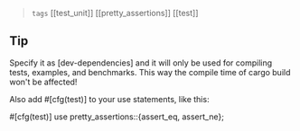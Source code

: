 
> `tags` [[test_unit]] [[pretty_assertions]] [[test]]

## Tip
Specify it as [dev-dependencies] and it will only be used for compiling tests, examples, and benchmarks. This way the compile time of cargo build won't be affected!

Also add #[cfg(test)] to your use statements, like this:

#[cfg(test)]
use pretty_assertions::{assert_eq, assert_ne};